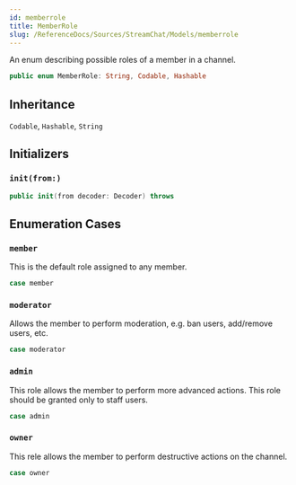 ```yaml
---
id: memberrole 
title: MemberRole
slug: /ReferenceDocs/Sources/StreamChat/Models/memberrole
---
```


An enum describing possible roles of a member in a channel.

``` swift
public enum MemberRole: String, Codable, Hashable 
```

## Inheritance

`Codable`, `Hashable`, `String`

## Initializers

### `init(from:)`

``` swift
public init(from decoder: Decoder) throws 
```

## Enumeration Cases

### `member`

This is the default role assigned to any member.

``` swift
case member
```

### `moderator`

Allows the member to perform moderation, e.g. ban users, add/remove users, etc.

``` swift
case moderator
```

### `admin`

This role allows the member to perform more advanced actions. This role should be granted only to staff users.

``` swift
case admin
```

### `owner`

This rele allows the member to perform destructive actions on the channel.

``` swift
case owner
```
